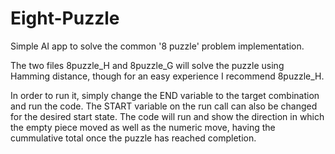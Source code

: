 # Eight-Puzzle
Simple AI app to solve the common '8 puzzle' problem implementation.

The two files 8puzzle_H and 8puzzle_G will solve the puzzle using Hamming distance,
though for an easy experience I recommend 8puzzle_H.

In order to run it, simply change the END variable to the target combination and run the code.
The START variable on the run call can also be changed for the desired start state.
The code will run and show the direction in which the empty piece moved as well as the numeric move,
having the cummulative total once the puzzle has reached completion.

